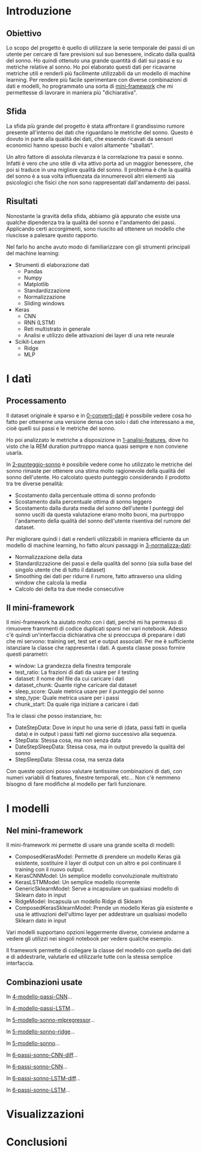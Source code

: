 # Introduzione
## Obiettivo
Lo scopo del progetto è quello di utilizzare la serie temporale dei passi di un utente per cercare di fare previsioni sul suo benessere, indicato dalla qualità del sonno.
Ho quindi ottenuto una grande quantità di dati sui passi e su metriche relative al sonno. 
Ho poi elaborato questi dati per ricavarne metriche utili e renderli più facilmente utilizzabili da un modello di machine learning.
Per rendere più facile sperimentare con diverse combinazioni di dati e modelli, ho programmato una sorta di [mini-framework](scripts/shared_utilities.py) che mi permettesse di lavorare in maniera più "dichiarativa".
## Sfida
La sfida più grande del progetto è stata affrontare il grandissimo rumore presente all'interno dei dati che riguardano le metriche del sonno. 
Questo è dovuto in parte alla qualità dei dati, che essendo ricavati da sensori economici hanno spesso buchi e valori altamente "sballati".

Un altro fattore di assoluta rilevanza è la correlazione tra passi e sonno. 
Infatti è vero che uno stile di vita attivo porta ad un maggior benessere, che poi si traduce in una migliore qualità del sonno.
Il problema è che la qualità del sonno è a sua volta influenzata da innumerevoli altri elementi sia psicologici che fisici che non sono rappresentati dall'andamento dei passi.
## Risultati
Nonostante la gravità della sfida, abbiamo già appurato che esiste una qualche dipendenza tra la qualità del sonno e l'andamento dei passi.
Applicando certi accorgimenti, sono riuscito ad ottenere un modello che riuscisse a palesare questo rapporto.

Nel farlo ho anche avuto modo di familiarizzare con gli strumenti principali del machine learning:
- Strumenti di elaborazione dati
  - Pandas
  - Numpy
  - Matplotlib
  - Standardizzazione
  - Normalizzazione
  - Sliding windows
- Keras
  - CNN
  - RNN (LSTM)
  - Reti multistrato in generale
  - Analisi e utilizzo delle attivazioni dei layer di una rete neurale
- Scikit-Learn
  - Ridge
  - MLP
# I dati
## Processamento
Il dataset originale è sparso e in [0-converti-dati](scripts/0-converti-dati.ipynb) è possibile vedere cosa ho fatto per ottenerne una versione densa con solo i dati che interessano a me, cioè quelli sui passi e le metriche del sonno.

Ho poi analizzato le metriche a disposizione in [1-analisi-features](scripts/1-analisi-features.ipynb), dove ho visto che la REM duration purtroppo manca quasi sempre e non conviene usarla.

In [2-punteggio-sonno](scripts/2-punteggio-sonno.ipynb) è possibile vedere come ho utilizzato le metriche del sonno rimaste per ottenere una stima molto ragionevole della qualità del sonno dell'utente.
Ho calcolato questo punteggio considerando il prodotto tra tre diverse penalità:
- Scostamento dalla percentuale ottima di sonno profondo
- Scostamento dalla percentuale ottima di sonno leggero
- Scostamento dalla durata media del sonno dell'utente
I punteggi del sonno usciti da questa valutazione erano molto buoni, ma purtroppo l'andamento della qualità del sonno dell'utente risentiva del rumore del dataset.

Per migliorare quindi i dati e renderli utilizzabili in maniera efficiente da un modello di machine learning, ho fatto alcuni passaggi in [3-normalizza-dati](scripts/3-normalizza-dati.ipynb):
- Normalizzazione della data
- Standardizzazione dei passi e della qualità del sonno (sia sulla base del singolo utente che di tutto il dataset)
- Smoothing dei dati per ridurre il rumore, fatto attraverso una sliding window che calcola la media
- Calcolo dei delta tra due medie consecutive

## Il mini-framework

Il mini-framework ha aiutato molto con i dati, perché mi ha permesso di rimuovere frammenti di codice duplicati sparsi nei vari notebook.
Adesso c'è quindi un'interfaccia dichiarativa che si preoccupa di preparare i dati che mi servono: training set, test set e output associati.
Per me è sufficiente istanziare la classe che rappresenta i dati.
A questa classe posso fornire questi parametri:
- window: La grandezza della finestra temporale
- test_ratio: La frazioni di dati da usare per il testing
- dataset: Il nome del file da cui caricare i dati
- dataset_chunk: Quante righe caricare dal dataset
- sleep_score: Quale metrica usare per il punteggio del sonno
- step_type: Quale metrica usare per i passi
- chunk_start: Da quale riga iniziare a caricare i dati

Tra le classi che posso instanziare, ho:
- DateStepData: Dove in input ho una serie di (data, passi fatti in quella data) e in output i passi fatti nel giorno successivo alla sequenza.
- StepData: Stessa cosa, ma non senza data
- DateStepSleepData: Stessa cosa, ma in output prevedo la qualità del sonno
- StepSleepData: Stessa cosa, ma senza data

Con queste opzioni posso valutare tantissime combinazioni di dati, con numeri variabili di features, finestre temporali, etc...
Non c'è nemmeno bisogno di fare modifiche al modello per farli funzionare.

# I modelli

## Nel mini-framework
Il mini-framework mi permette di usare una grande scelta di modelli:
- ComposedKerasModel: Permette di prendere un modello Keras già esistente, sostituire il layer di output con un altro e poi continuare il training con il nuovo output.
- KerasCNNModel: Un semplice modello convoluzionale multistrato
- KerasLSTMModel: Un semplice modello ricorrente
- GenericSklearnModel: Serve a incapsulare un qualsiasi modello di Sklearn dato in input
- RidgeModel: Incapsula un modello Ridge di Sklearn
- ComposedKerasSklearnModel: Prende un modello Keras già esistente e usa le attivazioni dell'ultimo layer per addestrare un qualsiasi modello Sklearn dato in input

Vari modelli supportano opzioni leggermente diverse, conviene andarne a vedere gli utilizzi nei singoli notebook per vedere qualche esempio.

Il framework permette di collegare la classe del modello con quella dei dati e di addestrarle, valutarle ed utilizzarle tutte con la stessa semplice interfaccia.

## Combinazioni usate
In [4-modello-passi-CNN](scripts/4-modello-passi-CNN.ipynb)...

In [4-modello-passi-LSTM](scripts/4-modello-passi-LSTM.ipynb)...

In [5-modello-sonno-mlpregressor](scripts/5-modello-sonno-mlpregressor.ipynb)...

In [5-modello-sonno-ridge](scripts/5-modello-sonno-ridge.ipynb)...

In [5-modello-sonno](scripts/5-modello-sonno.ipynb)...

In [6-passi-sonno-CNN-diff](scripts/6-passi-sonno-CNN-diff.ipynb)...

In [6-passi-sonno-CNN](scripts/6-passi-sonno-CNN.ipynb)...

In [6-passi-sonno-LSTM-diff](scripts/6-passi-sonno-LSTM-diff.ipynb)...

In [6-passi-sonno-LSTM](scripts/6-passi-sonno-LSTM.ipynb)...

# Visualizzazioni


# Conclusioni
